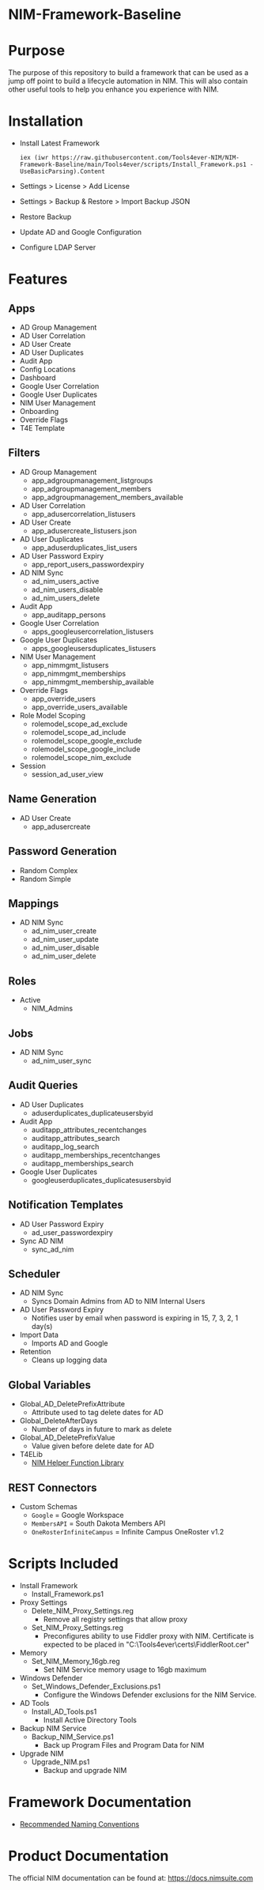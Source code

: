 # NIM-Framework-Baseline

# Purpose
The purpose of this repository to build a framework that can be used as a jump off point to build a lifecycle automation in NIM. This will also contain other useful tools to help you enhance you experience with NIM.

# Installation
- Install Latest Framework


	`
		iex (iwr https://raw.githubusercontent.com/Tools4ever-NIM/NIM-Framework-Baseline/main/Tools4ever/scripts/Install_Framework.ps1 -UseBasicParsing).Content
	`

- Settings > License > Add License
- Settings > Backup & Restore > Import Backup JSON
- Restore Backup
- Update AD and Google Configuration
- Configure LDAP Server

# Features 

## Apps
- AD Group Management
- AD User Correlation
- AD User Create
- AD User Duplicates
- Audit App
- Config Locations
- Dashboard
- Google User Correlation
- Google User Duplicates
- NIM User Management
- Onboarding
- Override Flags
- T4E Template


## Filters
- AD Group Management
    - app_adgroupmanagement_listgroups
	- app_adgroupmanagement_members
	- app_adgroupmanagement_members_available
- AD User Correlation
    - app_adusercorrelation_listusers
- AD User Create
    - app_adusercreate_listusers.json
- AD User Duplicates
    - app_aduserduplicates_list_users
- AD User Password Expiry
    - app_report_users_passwordexpiry
- AD NIM Sync
    - ad_nim_users_active
    - ad_nim_users_disable
    - ad_nim_users_delete
- Audit App
    - app_auditapp_persons  
- Google User Correlation
    - apps_googleusercorrelation_listusers
- Google User Duplicates
    - apps_googleusersduplicates_listusers
- NIM User Management
    - app_nimmgmt_listusers
    - app_nimmgmt_memberships
    - app_nimmgmt_membership_available
- Override Flags
    - app_override_users
    - app_override_users_available
- Role Model Scoping
    - rolemodel_scope_ad_exclude
    - rolemodel_scope_ad_include
    - rolemodel_scope_google_exclude
    - rolemodel_scope_google_include
    - rolemodel_scope_nim_exclude
- Session
    - session_ad_user_view 

## Name Generation
- AD User Create
    - app_adusercreate

## Password Generation
- Random Complex
- Random Simple

## Mappings
- AD NIM Sync
    - ad_nim_user_create
    - ad_nim_user_update
    - ad_nim_user_disable
    - ad_nim_user_delete

## Roles
- Active
    - NIM_Admins

## Jobs
- AD NIM Sync
    - ad_nim_user_sync

## Audit Queries
- AD User Duplicates
    - aduserduplicates_duplicateusersbyid
- Audit App
    - auditapp_attributes_recentchanges
    - auditapp_attributes_search
    - auditapp_log_search
    - auditapp_memberships_recentchanges
    - auditapp_memberships_search
- Google User Duplicates
    - googleuserduplicates_duplicatesusersbyid 

## Notification Templates
- AD User Password Expiry
    - ad_user_passwordexpiry
- Sync AD NIM
    - sync_ad_nim 

## Scheduler
- AD NIM Sync
    - Syncs Domain Admins from AD to NIM Internal Users
- AD User Password Expiry
    - Notifies user by email when password is expiring in 15, 7, 3, 2, 1 day(s)
- Import Data
    - Imports AD and Google
- Retention
    - Cleans up logging data

## Global Variables
- Global_AD_DeletePrefixAttribute
    - Attribute used to tag delete dates for AD
- Global_DeleteAfterDays
    - Number of days in future to mark as delete
- Global_AD_DeletePrefixValue
    - Value given before delete date for AD
- T4ELib
    - [NIM Helper Function Library](https://github.com/Tools4ever-NIM/NIM-LIB-HelperFunctions)
    
## REST Connectors
- Custom Schemas
    - ```Google``` = Google Workspace
    - ```MembersAPI``` = South Dakota Members API
    - ```OneRosterInfiniteCampus``` = Infinite Campus OneRoster v1.2

# Scripts Included
- Install Framework
    - Install_Framework.ps1
- Proxy Settings
    - Delete_NIM_Proxy_Settings.reg
	    - Remove all registry settings that allow proxy
	- Set_NIM_Proxy_Settings.reg
	    - Preconfigures ability to use Fiddler proxy with NIM. Certificate is expected to be placed in "C:\\Tools4ever\certs\FiddlerRoot.cer"
- Memory
    - Set_NIM_Memory_16gb.reg
	    - Set NIM Service memory usage to 16gb maximum
- Windows Defender
    - Set_Windows_Defender_Exclusions.ps1
	    - Configure the Windows Defender exclusions for the NIM Service.
- AD Tools
    - Install_AD_Tools.ps1
        - Install Active Directory Tools
- Backup NIM Service
    - Backup_NIM_Service.ps1
        - Back up Program Files and Program Data for NIM
- Upgrade NIM
	- Upgrade_NIM.ps1
 		- Backup and upgrade NIM
		

# Framework Documentation
- [Recommended Naming Conventions](Tools4ever/docs/NamingConventions.md)

# Product Documentation
The official NIM documentation can be found at: https://docs.nimsuite.com

